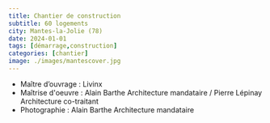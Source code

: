 ```yaml
---
title: Chantier de construction
subtitle: 60 logements
city: Mantes-la-Jolie (78)
date: 2024-01-01
tags: [démarrage,construction]
categories: [chantier]
image: ./images/mantescover.jpg
---
```

- Maître d’ouvrage : Livinx
- Maîtrise d'oeuvre : Alain Barthe Architecture mandataire / Pierre Lépinay Architecture co-traitant
- Photographie : Alain Barthe Architecture mandataire